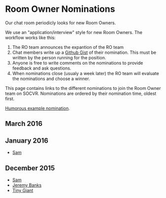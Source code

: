 # Room Owner Nominations #

Our chat room periodicly looks for new Room Owners.

We use an "application/interview" style for new Room Owners. The workflow works like this:

1. The RO team announces the expantion of the RO team
2. Chat members write up a [Github Gist](https://gist.github.com/) of their nomination. This must be written by the person running for the position.
3. Anyone is free to write comments on the nominations to provide feedback and ask questions.
4. When nominations close (usualy a week later) the RO team will evaluate the nominations and choose a winner.

This page contains links to the different nominations to join the Room Owner team on SOCVR. Nominations are ordered by their nomination time, oldest first.

[Humorous example nomination](https://gist.github.com/CloseyV1/bfc36ae0c8e58153b067).

## March 2016


## January 2016
- [Sam](https://gist.github.com/ArcticEcho/117b70de67dadd532980)


## December 2015

- [Sam](https://gist.github.com/ArcticEcho/b5f51feff9ce4567e0dd)
- [Jeremy Banks](https://gist.github.com/anonymous/9a970ee7e22b3f62beb1)
- [Tiny Giant](https://gist.github.com/Tiny-Giant/43b6bf1e2660bfd9de25)

<!-- put bullet point entries here in the form:

- [Person Name](link to gist)
  
-->

